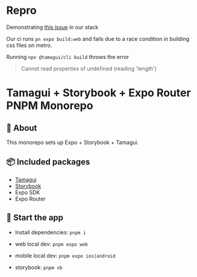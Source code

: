 # Repro

Demonstrating [this issue](https://github.com/tamagui/tamagui/issues/2230) in our stack

Our ci runs `pn expo build:web` and fails due to a race condition in building css files on metro.

Running `npx @tamagui/cli build` throws the error

> Cannot read properties of undefined (reading 'length')

# Tamagui + Storybook + Expo Router PNPM Monorepo

## 🔦 About

This monorepo sets up Expo + Storybook + Tamagui.

## 📦 Included packages

- [Tamagui](https://tamagui.dev)
- [Storybook](https://storybook.js.org/)
- Expo SDK
- Expo Router

## 🏁 Start the app

- Install dependencies: `pnpm i`

- web local dev: `pnpm expo web`
- mobile local dev: `pnpm expo ios|android`
- storybook: `pnpm sb`
